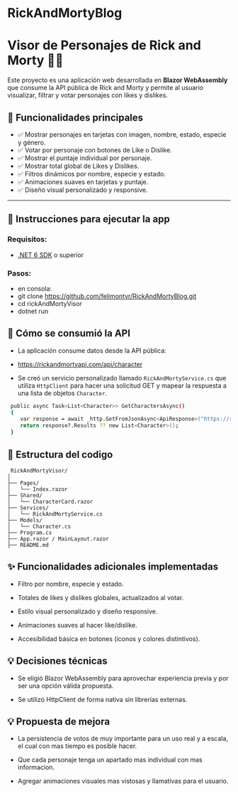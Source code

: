 # RickAndMortyBlog 
# Visor de Personajes de Rick and Morty 🧪🚀

Este proyecto es una aplicación web desarrollada en **Blazor WebAssembly** que consume la API pública de Rick and Morty y permite al usuario visualizar, filtrar y votar personajes con likes y dislikes.


## 🧩 Funcionalidades principales

- ✅ Mostrar personajes en tarjetas con imagen, nombre, estado, especie y género.
- ✅ Votar por personaje con botones de Like o Dislike.
- ✅ Mostrar el puntaje individual por personaje.
- ✅ Mostrar total global de Likes y Dislikes.
- ✅ Filtros dinámicos por nombre, especie y estado.
- ✅ Animaciones suaves en tarjetas y puntaje.
- ✅ Diseño visual personalizado y responsive.

---

## 🔧 Instrucciones para ejecutar la app

### Requisitos:
- [.NET 6 SDK](https://dotnet.microsoft.com/en-us/download) o superior

### Pasos:

- en consola: 
- git clone https://github.com/felimontyr/RickAndMortyBlog.git
- cd rickAndMortyVisor
- dotnet run

## 📌 Cómo se consumió la API

- La aplicación consume datos desde la API pública:

- https://rickandmortyapi.com/api/character

- Se creó un servicio personalizado llamado `RickAndMortyService.cs` que utiliza `HttpClient` para hacer    una solicitud GET y mapear la respuesta a una lista de objetos `Character`.

```bash
 public async Task<List<Character>> GetCharactersAsync()
 {
    var response = await _http.GetFromJsonAsync<ApiResponse>("https://rickandmortyapi.com/api/character");
    return response?.Results ?? new List<Character>();
 }
```

## 📌 Estructura del codigo

```
 RickAndMortyVisor/
│
├── Pages/
│   └── Index.razor                
├── Shared/
│   └── CharacterCard.razor       
├── Services/
│   └── RickAndMortyService.cs    
├── Models/
│   └── Character.cs             
├── Program.cs                   
├── App.razor / MainLayout.razor 
├── README.md
```
## ✨ Funcionalidades adicionales implementadas

- Filtro por nombre, especie y estado.

- Totales de likes y dislikes globales, actualizados al votar.

- Estilo visual personalizado y diseño responsive.

- Animaciones suaves al hacer like/dislike.

- Accesibilidad básica en botones (íconos y colores distintivos).

## 💡 Decisiones técnicas
- Se eligió Blazor WebAssembly para aprovechar experiencia previa y por ser una opción válida propuesta.

- Se utilizó HttpClient de forma nativa sin librerías externas.

## 💡 Propuesta de mejora

- La persistencia de votos de muy importante para un uso real y a escala, el cual con mas tiempo es posible hacer.

- Que cada personaje tenga un apartado mas individual con mas informacion.

- Agregar animaciones visuales mas vistosas y llamativas para el usuario.
